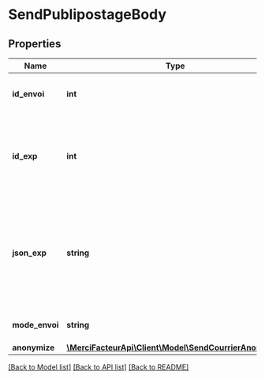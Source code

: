# SendPublipostageBody

## Properties

| Name           | Type                                                                         | Description                                                                                                                                                                                               | Notes      |
| -------------- | ---------------------------------------------------------------------------- | --------------------------------------------------------------------------------------------------------------------------------------------------------------------------------------------------------- | ---------- |
| **id_envoi**   | **int**                                                                      | Identifiant de l&#x27;envoi qui vous a été retourné par \\sourcePublipostage                                                                                                                              | [optional] |
| **id_exp**     | **int**                                                                      | Id de l&#x27;adresse d&#x27;expéditeur (créée auparavant avec /setNewAdress) - si vous utilisez \&quot;idExp\&quot;, laissez vide \&quot;jsonExp\&quot;.                                                  | [optional] |
| **json_exp**   | **string**                                                                   | json contenant l&#x27;adresse d&#x27;expéditeur (si vous ne souhaitez pas créer l&#x27;adresse auparavant avec /setNewAdress) - si vous utilisez \&quot;jsonExp\&quot;, laissez vide \&quot;idExp\&quot;. | [optional] |
| **mode_envoi** | **string**                                                                   | Mode d&#x27;envoi du courrier : suivi, lrar, lrare, ou normal                                                                                                                                             | [optional] |
| **anonymize**  | [**\MerciFacteurApi\Client\Model\SendCourrierAnonymize**](SendCourrierAnonymize.md) |                                                                                                                                                                                                           | [optional] |

[[Back to Model list]](../../README.md#documentation-for-models) [[Back to API list]](../../README.md#documentation-for-api-endpoints) [[Back to README]](../../README.md)
